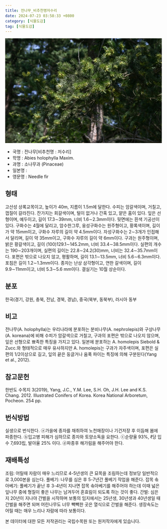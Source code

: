 ```yaml
---
title: 전나무_비추천명저수리
date: 2024-07-23 03:58:33 +0800
category: [식물도감]
tag: [식물도감]
---
```




![전나무[비추천명 : 저수리]](/assets/img/fileUpload/plants/basic/Pinaceae/Abies/14923/14923_7_th2.JPG)
- 국명 : 전나무[비추천명 : 저수리]
- 학명 : Abies holophylla Maxim.
- 과명 : 소나무과 (Pinaceae)
- 일본명 : 
- 영문명 : Needle fir


## 형태
고산성 상록교목이고, 높이가 40m, 지름이 1.5m에 달한다. 수피는 암갈색이며, 거칠고, 껍질이 갈라진다. 잔가지는 회갈색이며, 털이 없거나 간혹 있고, 얕은 홈이 있다. 잎은 선형이며, 예두이고, 길이 17.3∼39mm, 너비 1.6∼2.3mm이다. 뒷면에는 흰색 기공선이 있다. 구화수는 4월에 달리고, 암수한그루, 웅성구화수는 원주형이고, 황록색이며, 길이가 약 15mm이고, 구화수 자루의 길이 약 4.5mm이다. 자성구화수는 2∼3개가 인접해서 달리며, 길이 약 35mm이고, 구화수 자루의 길이 약 6mm이다. 구과는 원주형이며, 밝은 황갈색이고, 길이 (100)129.1∼145.2mm, 너비 33.4∼38.5mm이다. 실편의 개수는 190∼203개이며, 실편의 길이는 22.8∼24.2(30)mm, 너비는 32.4∼35.7mm이다. 포편은 밖으로 나오지 않고, 평활하며, 길이 13.1∼13.5mm, 너비 5.6∼6.3mm이다. 포침은 길이 1.2∼1.3mm이다. 종자는 난상 삼각형이고, 연한 갈색이며, 길이 9.9∼11mm이고, 너비 5.3∼5.6 mm이다. 결실기는 10월 상순이다.
## 분포
한국(경기, 강원, 충북, 전남, 경북, 경남), 중국(북부, 동북부), 러시아 동부
## 비고
전나무(A. holophylla)는 우리나라에 분포하는 분비나무(A. nephrolepis)와 구상나무(A. koreana)에 비해 수피가 암갈색으로 거칠고, 구과의 포편은 밖으로 나오지 않으며, 잎은 선형으로 뾰족한 특징을 가지고 있다. 일본에 분포하는 A. homolepis Siebold & Zucc.와 형태적으로 매우 유사하지만 A. homolepis는 구과가 자주색이며, 포편은 실편의 1/2이상으로 길고, 잎의 끝은 둥글거나 움푹 파이는 특징에 의해 구분된다(Yang et al., 2012).
## 참고문헌
한반도 수목지 3(2019), Yang, J.C., Y.M. Lee, S.H. Oh, J.H. Lee and K.S. Chang. 2012. Illustrated Conifers of Korea. Korea National Arboretum, Pocheon. 254 pp.
## 번식방법
실생으로 번식한다. ⓐ가을에 종자를 채취하여 노천매장이나 기건저장 후 이듬해 봄에 파종한다. ⓑ입고병 피해가 심하므로 종자와 토양소독을 요한다. ⓒ순량율 93%, ℓ당 입수 7,693립, 발아율 25% 이다. ⓓ파종후 해가림을 해주어야 한다.
## 재배특성
조림: 어릴때 자람이 매우 느리므로 4-5년생의 큰 묘목을 조림하는데 정보당 일반적으로 3,000본을 심는다. 풀베기: 나무를 심은 후 5-7년간 풀베기 작업을 해준다. 잡목 솎아베기: 풀베기가 끝난 후 3-4년이 지나면 잡목 솎아베기를 해주어야 하는데 이때 넓은잎나무 중에 형질이 좋은 나무는 남겨두어 혼효림이 되도록 하는 것이 좋다. 간벌: 심은지 20년이 지나야 간벌을 시작하며 보통의 임지에서는 25년생, 30년생과 40년생일 때 간벌을 해주면 되며 어린나무도 너무 빽빽한 곳은 열식으로 간벌을 해준다. 생장속도는 어릴 때는 매우 느리나 자람에 따라 보통이다.






본 데이터에 대한 모든 저작권리는 국립수목원 또는 원저작자에게 있습니다.

